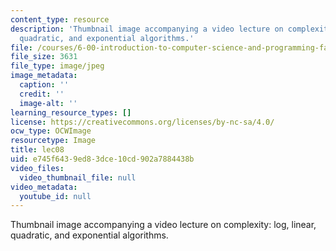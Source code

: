 ```yaml
---
content_type: resource
description: 'Thumbnail image accompanying a video lecture on complexity: log, linear,
  quadratic, and exponential algorithms.'
file: /courses/6-00-introduction-to-computer-science-and-programming-fall-2008/e745f6439ed83dce10cd902a7884438b_lec08.jpg
file_size: 3631
file_type: image/jpeg
image_metadata:
  caption: ''
  credit: ''
  image-alt: ''
learning_resource_types: []
license: https://creativecommons.org/licenses/by-nc-sa/4.0/
ocw_type: OCWImage
resourcetype: Image
title: lec08
uid: e745f643-9ed8-3dce-10cd-902a7884438b
video_files:
  video_thumbnail_file: null
video_metadata:
  youtube_id: null
---
```

Thumbnail image accompanying a video lecture on complexity: log, linear, quadratic, and exponential algorithms.
